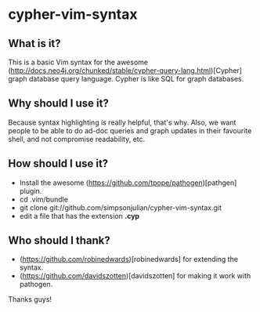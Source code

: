 cypher-vim-syntax
=================

What is it?
-----------
This is a basic Vim syntax for the awesome (http://docs.neo4j.org/chunked/stable/cypher-query-lang.html)[Cypher] graph database query language.  Cypher is like SQL for graph databases.

Why should I use it?
--------------------

Because syntax highlighting is really helpful, that's why.  Also, we want people to be able to do ad-doc queries and graph updates in their favourite shell, and not compromise readability, etc.

How should I use it?
--------------------

* Install the awesome (https://github.com/tpope/pathogen)[pathgen] plugin.
* cd .vim/bundle
* git clone git://github.com/simpsonjulian/cypher-vim-syntax.git
* edit a file that has the extension **.cyp**

Who should I thank?
-------------------

* (https://github.com/robinedwards)[robinedwards] for extending the syntax.
* (https://github.com/davidszotten)[davidszotten] for making it work with pathogen.

Thanks guys!